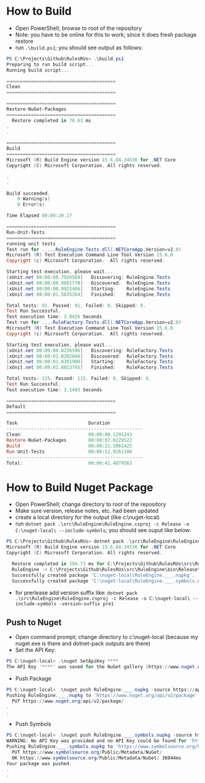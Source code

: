 # How to Build

- Open PowerShell; browse to root of the repository
- Note: you have to be online for this to work; since it does fresh package restore
- run ```.\build.ps1```; you should see output as follows:

```PowerShell
PS C:\Projects\Github\RulesRUs> .\build.ps1
Preparing to run build script...
Running build script...

========================================
Clean
========================================

========================================
Restore-NuGet-Packages
========================================
  Restore completed in 70.63 ms 
.
.

========================================
Build
========================================
Microsoft (R) Build Engine version 15.6.84.34536 for .NET Core
Copyright (C) Microsoft Corporation. All rights reserved.

.
.

Build succeeded.
    0 Warning(s)
    0 Error(s)

Time Elapsed 00:00:20.17

========================================
Run-Unit-Tests
========================================
running unit tests
Test run for .....RuleEngine.Tests.dll(.NETCoreApp,Version=v2.0)
Microsoft (R) Test Execution Command Line Tool Version 15.6.0
Copyright (c) Microsoft Corporation.  All rights reserved.

Starting test execution, please wait...
[xUnit.net 00:00:00.7926568]   Discovering: RuleEngine.Tests
[xUnit.net 00:00:00.9801770]   Discovered:  RuleEngine.Tests
[xUnit.net 00:00:00.9922466]   Starting:    RuleEngine.Tests
[xUnit.net 00:00:01.5835264]   Finished:    RuleEngine.Tests

Total tests: 91. Passed: 91. Failed: 0. Skipped: 0.
Test Run Successful.
Test execution time: 3.0426 Seconds
Test run for ....RuleFactory.Tests.dll(.NETCoreApp,Version=v2.0)
Microsoft (R) Test Execution Command Line Tool Version 15.6.0
Copyright (c) Microsoft Corporation.  All rights reserved.

Starting test execution, please wait...
[xUnit.net 00:00:00.8236596]   Discovering: RuleFactory.Tests
[xUnit.net 00:00:01.0202048]   Discovered:  RuleFactory.Tests
[xUnit.net 00:00:01.0301900]   Starting:    RuleFactory.Tests
[xUnit.net 00:00:01.8023745]   Finished:    RuleFactory.Tests

Total tests: 115. Passed: 115. Failed: 0. Skipped: 0.
Test Run Successful.
Test execution time: 3.1493 Seconds

========================================
Default
========================================

Task                          Duration
--------------------------------------------------
Clean                         00:00:00.1291243
Restore-NuGet-Packages        00:00:07.0229522
Build                         00:00:21.3961425
Run-Unit-Tests                00:00:12.9261100
--------------------------------------------------
Total:                        00:00:41.4879563
```


# How to Build Nuget Package

- Open PowerShell; change directory to root of the repository
- Make sure version, release notes, etc. had been updated
- create a local directory for the output (like c:\nuget-local)
- run ```dotnet pack .\src\RuleEngine\RuleEngine.csproj -c Release -o C:\nuget-local\ --include-symbols```; you should see ouput like below:

```PowerShell
PS C:\Projects\Github\RulesRUs> dotnet pack .\src\RuleEngine\RuleEngine.csproj -c Release -o C:\nuget-local\ --include-symbols
Microsoft (R) Build Engine version 15.6.84.34536 for .NET Core
Copyright (C) Microsoft Corporation. All rights reserved.

  Restore completed in 194.73 ms for C:\Projects\Github\RulesRUs\src\RuleEngine\RuleEngine.csproj.
  RuleEngine -> C:\Projects\Github\RulesRUs\src\RuleEngine\bin\Release\netstandard2.0\RuleEngine.dll
  Successfully created package 'C:\nuget-local\RuleEngine.___.nupkg'.
  Successfully created package 'C:\nuget-local\RuleEngine.___.symbols.nupkg'.
```

- for prerlease add version suffix like: ```dotnet pack .\src\RuleEngine\RuleEngine.csproj -c Release -o C:\nuget-local\ --include-symbols -version-suffix pre1```

## Push to Nuget
- Open command prompt; change directory to c:\nuget-local (because my nuget.exe is there and dotnet-pack outputs are there)
- Set the API Key:
```PowerShell
PS C:\nuget-local> .\nuget SetApiKey ****
The API Key '****' was saved for the NuGet gallery (https://www.nuget.org) and the symbol server (https://nuget.smbsrc.net/).
```
- Push Package
```PowerShell
PS C:\nuget-local> .\nuget push RuleEngine.___.nupkg -source https://api.nuget.org/v3/index.json
Pushing RuleEngine.___.nupkg to 'https://www.nuget.org/api/v2/package'...
  PUT https://www.nuget.org/api/v2/package/
.
.
```
- Push Symbols
```PowerShell
PS C:\nuget-local> .\nuget push RuleEngine.___.symbols.nupkg -source https://www.symbolsource.org/Public/Metadata/NuGet
WARNING: No API Key was provided and no API Key could be found for 'https://www.symbolsource.org/Public/Metadata/NuGet'. To save an API Key for a source use the 'setApiKey' command.
Pushing RuleEngine.___.symbols.nupkg to 'https://www.symbolsource.org/Public/Metadata/NuGet'...
  PUT https://www.symbolsource.org/Public/Metadata/NuGet/
  OK https://www.symbolsource.org/Public/Metadata/NuGet/ 36044ms
Your package was pushed.
.
.
```
